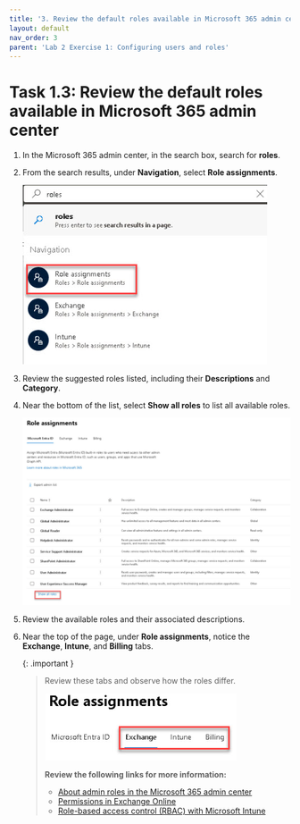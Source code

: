 ```yaml
---
title: '3. Review the default roles available in Microsoft 365 admin center'
layout: default
nav_order: 3
parent: 'Lab 2 Exercise 1: Configuring users and roles'
---
```


# Task 1.3: Review the default roles available in Microsoft 365 admin center 

 

1. In the Microsoft 365 admin center, in the search box, search for **roles**. 

 

1. From the search results, under **Navigation**, select **Role assignments**. 

 

    ![a1.jpg](../media/a1.jpg)   

 

1. Review the suggested roles listed, including their **Descriptions** and **Category**. 

 

1. Near the bottom of the list, select **Show all roles** to list all available roles. 

 

    ![a2.jpg](../media/a2.jpg) 

 

1. Review the available roles and their associated descriptions. 

 

1. Near the top of the page, under **Role assignments**, notice the **Exchange**, **Intune**, and **Billing** tabs.  

 
   {: .important }
   > Review these tabs and observe how the roles differ.
   > 
   > ![a3.jpg](../media/a3.jpg)
   >
   > **Review the following links for more information:**
   >
   > - [About admin roles in the Microsoft 365 admin center](https://docs.microsoft.com/en-US/microsoft-365/admin/add-users/about-admin-roles?WT.mc_id=365AdminCSH_inproduct "About admin roles in the Microsoft 365 admin center")
   > - [Permissions in Exchange Online](https://docs.microsoft.com/en-US/exchange/permissions-exo/permissions-exo?WT.mc_id=365AdminCSH_inproduct "Permissions in Exchange Online")
   > - [Role-based access control (RBAC) with Microsoft Intune](https://docs.microsoft.com/en-US/mem/intune/fundamentals/role-based-access-control?WT.mc_id=365AdminCSH_inproduct "Role-based access control (RBAC) with Microsoft Intune") 
